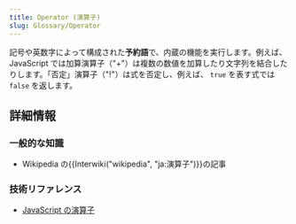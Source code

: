 ```yaml
---
title: Operator (演算子)
slug: Glossary/Operator
---
```

記号や英数字によって構成された**予約語**で、内蔵の機能を実行します。例えば、 JavaScript では加算演算子（"+"）は複数の数値を加算したり文字列を結合したりします。「否定」演算子（"!"）は式を否定し、例えば、 `true` を表す式では `false` を返します。

## 詳細情報

### 一般的な知識

- Wikipedia の{{Interwiki("wikipedia", "ja:演算子")}}の記事

### 技術リファレンス

- [JavaScript の演算子](/ja/docs/Web/JavaScript/Reference/Operators)
